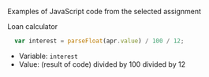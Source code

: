 
Examples of JavaScript code from the selected assignment

Loan calculator

```javascript
  var interest = parseFloat(apr.value) / 100 / 12;
  ```
  * Variable: `interest`
  * Value: (result of code) divided by 100 divided by 12
  
